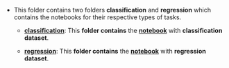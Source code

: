 - This folder contains two folders **classification** and **regression** which contains the notebooks for their respective types of tasks.

  - [**classification**](https://github.com/mohitr7/model-interpretability-for-machine-learning-models/tree/master/shap/classification): This **folder contains** the [**notebook**](https://github.com/mohitr7/model-interpretability-for-machine-learning-models/blob/master/shap/classification/SHAP%20on%20Random%20Forest%20(Classification).ipynb) with **classification dataset**.
  
  - [**regression**](https://github.com/mohitr7/model-interpretability-for-machine-learning-models/tree/master/shap/regression): This **folder contains** the [**notebook**](https://github.com/mohitr7/model-interpretability-for-machine-learning-models/blob/master/shap/regression/SHAP%20on%20Random%20Forest%20(Regression).ipynb) with **regression dataset**.
